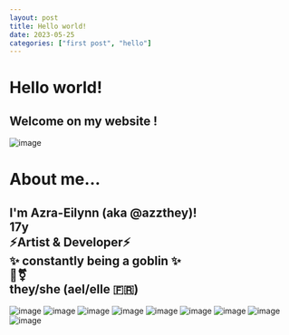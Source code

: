 ```yaml
---
layout: post
title: Hello world!
date: 2023-05-25
categories: ["first post", "hello"]
---
```


# Hello world!

## Welcome on my website !

![image](https://github.com/azzthey/azzthey.github.io/assets/75972719/a9d83bdd-f1b7-48fe-b662-6dd60b21e4f7)
# About me...

I'm Azra-Eilynn (aka @azzthey)!   
17y   
⚡Artist & Developer⚡   
✨ constantly being a goblin ✨   
🌈⚧️    
they/she (ael/elle 🇫🇷)
-------  
![image](https://github.com/azzthey/azzthey.github.io/assets/75972719/1bec35a8-b2d7-4af1-8617-80af32da35ab)
![image](https://github.com/azzthey/azzthey.github.io/assets/75972719/35ac1d37-45e9-42b5-84e1-40f84c627917)
![image](https://github.com/azzthey/azzthey.github.io/assets/75972719/0ee762cb-56aa-42d1-b5f2-295ce2dade11)
![image](https://github.com/azzthey/azzthey.github.io/assets/75972719/73ba5b0c-840d-4ecd-8a2c-5257e399e68f)
![image](https://github.com/azzthey/azzthey.github.io/assets/75972719/1dc5161c-ecdc-4dc0-aaa8-f66c8a037393)
![image](https://github.com/azzthey/azzthey.github.io/assets/75972719/cf83317a-a3d4-4cd4-81d9-c00855a664aa)
![image](https://github.com/azzthey/azzthey.github.io/assets/75972719/8ae04a7c-d237-4821-a443-74e2ecfd982a)
![image](https://github.com/azzthey/azzthey.github.io/assets/75972719/897bb25a-add3-4a34-9540-c79c6f5033ba)
![image](https://github.com/azzthey/azzthey.github.io/assets/75972719/6d179374-38ff-4010-92fe-75e50ab53c74)







